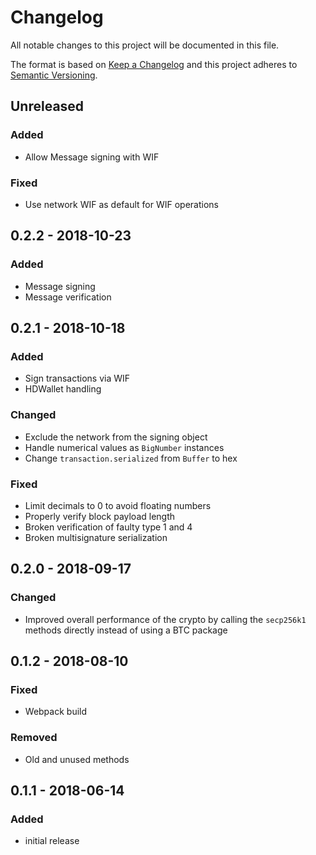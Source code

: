 # Changelog

All notable changes to this project will be documented in this file.

The format is based on [Keep a Changelog](http://keepachangelog.com/en/1.0.0/)
and this project adheres to [Semantic Versioning](http://semver.org/spec/v2.0.0.html).

## Unreleased

### Added
- Allow Message signing with WIF

### Fixed
- Use network WIF as default for WIF operations

## 0.2.2 - 2018-10-23

### Added
- Message signing
- Message verification

## 0.2.1 - 2018-10-18

### Added
- Sign transactions via WIF
- HDWallet handling

### Changed
- Exclude the network from the signing object
- Handle numerical values as `BigNumber` instances
- Change `transaction.serialized` from `Buffer` to hex

### Fixed
- Limit decimals to 0 to avoid floating numbers
- Properly verify block payload length
- Broken verification of faulty type 1 and 4
- Broken multisignature serialization

## 0.2.0 - 2018-09-17

### Changed
- Improved overall performance of the crypto by calling the `secp256k1` methods directly instead of using a BTC package

## 0.1.2 - 2018-08-10

### Fixed
- Webpack build

### Removed
- Old and unused methods

## 0.1.1 - 2018-06-14

### Added
- initial release
